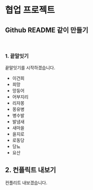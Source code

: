 # 협업 프로젝트

## Github README 같이 만들기

​	

### 1. 끝말잇기

끝말잇기를 시작하겠습니다.

- 이건희
- 희망
- 망둥어
- 어부지리
- 리자몽
- 몽유병
- 병수발
- 발냄새
- 새마을
- 을지로
- 로동당
- 당뇨
- 요산

## 2. 컨플릭트 내보기
컨플리트 내보겠습니다.
